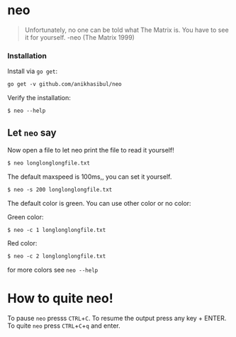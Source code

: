# neo

> Unfortunately, no one can be told what The Matrix is. You have to see it for yourself. -neo (The Matrix 1999)

### Installation

Install via `go get`:

```txt
go get -v github.com/anikhasibul/neo
```

Verify the installation:

```txt
$ neo --help
```

## Let `neo` say

Now open a file to let neo print the file to read it yourself!

```txt
$ neo longlonglongfile.txt
```

The default maxspeed is 100ms,, you can set it yourself.

```txt
$ neo -s 200 longlonglongfile.txt

```

The default color is green. You can use other color or no color:

Green color:

```txt
$ neo -c 1 longlonglongfile.txt
```

Red color:

```txt
$ neo -c 2 longlonglongfile.txt
```

for more colors see `neo --help`

# How to quite neo!

To pause `neo` presss `CTRL`+`C`.
To resume the output press any key + ENTER.
To quite `neo` press `CTRL`+`C`+`q` and enter.
